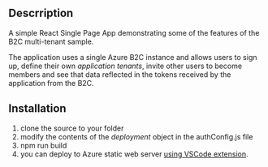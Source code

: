 ## Descrription

A simple React Single Page App demonstrating some of the features of the B2C multi-tenant sample.

The application uses a single Azure B2C instance and allows users to sign up, define their own *application tenants*, invite other
users to become members and see that data reflected in the tokens received by the application from the B2C.

## Installation

1. clone the source to your folder
2. modify the contents of the *deployment* object in the authConfig.js file
3. npm run build
4. you can deploy to Azure static web server [using VSCode extension](https://jyoo.github.io/deploying-react-spa-in-10-minutes-using-azure).